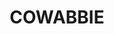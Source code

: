---
facts:
- Cowabbie is a small rural locality in the central west of New South Wales, Australia.
- It is located within the Bland Shire Council area.
- The name Cowabbie is believed to be derived from an Aboriginal word meaning "meeting
  of the waters."
- Cowabbie is situated near the Lachlan River.
- The area is primarily agricultural, with farming being the main industry.
- Cowabbie has a small community hall, which serves as a central hub for social gatherings.
- The closest town to Cowabbie is the village of Ungarie.
- Cowabbie is known for its friendly and welcoming community.
- The surrounding landscape is characterized by open plains and grasslands.
- The climate in Cowabbie is generally dry and temperate.
historical_events: []
lastmod: '2025-04-08T21:15:01+00:00'
latitude: -34.933478
layout: suburb
longitude: 147.716767
notable_people: []
postcode: '2663'
state: NSW
title: COWABBIE
tourist_locations: []
url: /nsw/cowabbie/
---